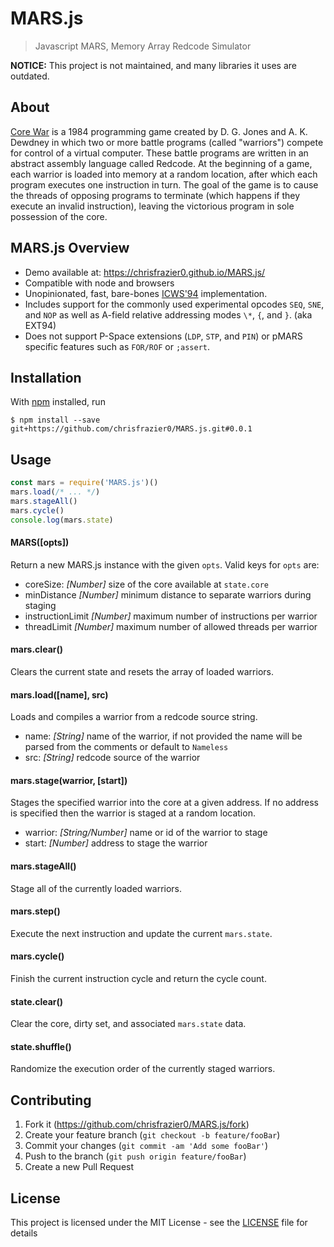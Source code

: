 # MARS.js
> Javascript MARS, Memory Array Redcode Simulator

**NOTICE:** This project is not maintained, and many libraries it uses are outdated.

## About

[Core War][1] is a 1984 programming game created by D. G. Jones and A. K.
Dewdney in which two or more battle programs (called "warriors") compete for
control of a virtual computer. These battle programs are written in an abstract
assembly language called Redcode. At the beginning of a game, each warrior is
loaded into memory at a random location, after which each program executes one
instruction in turn. The goal of the game is to cause the threads of opposing
programs to terminate (which happens if they execute an invalid instruction),
leaving the victorious program in sole possession of the core.


## MARS.js Overview

- Demo available at: <https://chrisfrazier0.github.io/MARS.js/>
- Compatible with node and browsers
- Unopinionated, fast, bare-bones [ICWS'94][2] implementation.
- Includes support for the commonly used experimental opcodes `SEQ`, `SNE`, and
  `NOP` as well as A-field relative addressing modes `\*`, `{`, and `}`. (aka EXT94)
- Does not support P-Space extensions (`LDP`, `STP`, and `PIN`) or pMARS specific
  features such as `FOR/ROF` or `;assert`.


## Installation

With [npm][3] installed, run
```
$ npm install --save git+https://github.com/chrisfrazier0/MARS.js.git#0.0.1
```


## Usage

```js
const mars = require('MARS.js')()
mars.load(/* ... */)
mars.stageAll()
mars.cycle()
console.log(mars.state)
```

#### MARS([opts])
Return a new MARS.js instance with the given `opts`. Valid keys for `opts` are:
- coreSize: *[Number]* size of the core available at `state.core`
- minDistance *[Number]* minimum distance to separate warriors during staging
- instructionLimit *[Number]* maximum number of instructions per warrior
- threadLimit *[Number]* maximum number of allowed threads per warrior

#### mars.clear()
Clears the current state and resets the array of loaded warriors.

#### mars.load([name], src)
Loads and compiles a warrior from a redcode source string.
- name: *[String]* name of the warrior, if not provided the name will be parsed
  from the comments or default to `Nameless`
- src: *[String]* redcode source of the warrior

#### mars.stage(warrior, [start])
Stages the specified warrior into the core at a given address. If no address is
specified then the warrior is staged at a random location.
- warrior: *[String/Number]* name or id of the warrior to stage
- start: *[Number]* address to stage the warrior

#### mars.stageAll()
Stage all of the currently loaded warriors.

#### mars.step()
Execute the next instruction and update the current `mars.state`.

#### mars.cycle()
Finish the current instruction cycle and return the cycle count.

#### state.clear()
Clear the core, dirty set, and associated `mars.state` data.

#### state.shuffle()
Randomize the execution order of the currently staged warriors.


## Contributing

1. Fork it (<https://github.com/chrisfrazier0/MARS.js/fork>)
2. Create your feature branch (`git checkout -b feature/fooBar`)
3. Commit your changes (`git commit -am 'Add some fooBar'`)
4. Push to the branch (`git push origin feature/fooBar`)
5. Create a new Pull Request


## License

This project is licensed under the MIT License - see the [LICENSE](LICENSE) file for details


[1]: https://en.wikipedia.org/wiki/Core_War
[2]: http://corewar.co.uk/standards/icws94.htm
[3]: https://npmjs.org/
